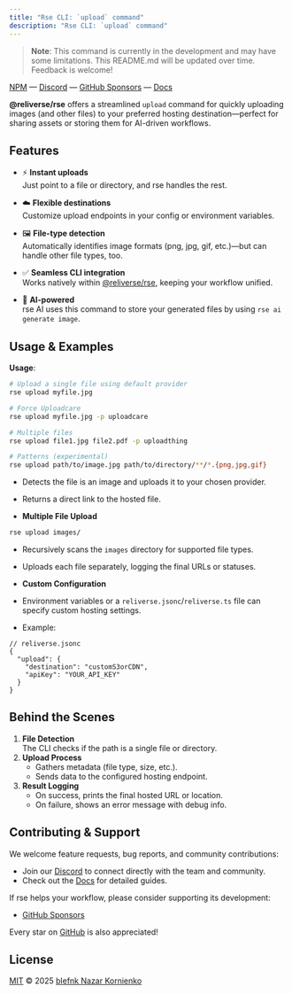 ```yaml
---
title: "Rse CLI: `upload` command"
description: "Rse CLI: `upload` command"
---
```


> **Note**: This command is currently in the development and may have some limitations. This README.md will be updated over time. Feedback is welcome!

[NPM](https://npmjs.com/@reliverse/rse) — [Discord](https://discord.gg/Pb8uKbwpsJ) — [GitHub Sponsors](https://github.com/sponsors/blefnk) — [Docs](https://docs.reliverse.org/cli)

**@reliverse/rse** offers a streamlined `upload` command for quickly uploading images (and other files) to your preferred hosting destination—perfect for sharing assets or storing them for AI-driven workflows.

## Features

- ⚡ **Instant uploads**  
  Just point to a file or directory, and rse handles the rest.

- ☁️ **Flexible destinations**  
  Customize upload endpoints in your config or environment variables.

- 🖼️ **File-type detection**  
  Automatically identifies image formats (png, jpg, gif, etc.)—but can handle other file types, too.

- ✅ **Seamless CLI integration**  
  Works natively within [@reliverse/rse](https://npmjs.com/@reliverse/rse), keeping your workflow unified.

- 🤖 **AI-powered**  
  rse AI uses this command to store your generated files by using `rse ai generate image`.

## Usage & Examples

**Usage**:

```bash
# Upload a single file using default provider
rse upload myfile.jpg

# Force Uploadcare
rse upload myfile.jpg -p uploadcare

# Multiple files
rse upload file1.jpg file2.pdf -p uploadthing

# Patterns (experimental)
rse upload path/to/image.jpg path/to/directory/**/*.{png,jpg,gif}
```

- Detects the file is an image and uploads it to your chosen provider.
- Returns a direct link to the hosted file.

- **Multiple File Upload**  

```sh
rse upload images/
```

- Recursively scans the `images` directory for supported file types.
- Uploads each file separately, logging the final URLs or statuses.

- **Custom Configuration**  
- Environment variables or a `reliverse.jsonc`/`reliverse.ts` file can specify custom hosting settings.
- Example:

```jsonc
// reliverse.jsonc
{
  "upload": {
    "destination": "customS3orCDN",
    "apiKey": "YOUR_API_KEY"
  }
}
```

## Behind the Scenes

1. **File Detection**  
   The CLI checks if the path is a single file or directory.
2. **Upload Process**  
   - Gathers metadata (file type, size, etc.).
   - Sends data to the configured hosting endpoint.
3. **Result Logging**  
   - On success, prints the final hosted URL or location.
   - On failure, shows an error message with debug info.

## Contributing & Support

We welcome feature requests, bug reports, and community contributions:

- Join our [Discord](https://discord.gg/Pb8uKbwpsJ) to connect directly with the team and community.
- Check out the [Docs](https://docs.reliverse.org/cli) for detailed guides.

If rse helps your workflow, please consider supporting its development:

- [GitHub Sponsors](https://github.com/sponsors/blefnk)

Every star on [GitHub](https://github.com/reliverse/rse) is also appreciated!

## License

[MIT](LICENSE) © 2025 [blefnk Nazar Kornienko](https://github.com/blefnk)
